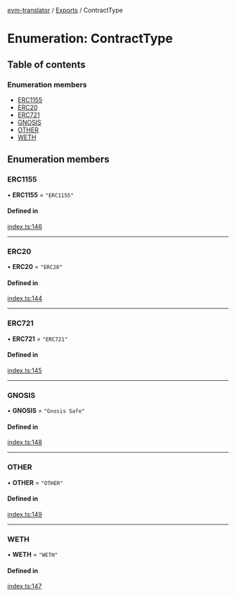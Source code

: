 [evm-translator](../README.md) / [Exports](../modules.md) / ContractType

# Enumeration: ContractType

## Table of contents

### Enumeration members

-   [ERC1155](ContractType.md#erc1155)
-   [ERC20](ContractType.md#erc20)
-   [ERC721](ContractType.md#erc721)
-   [GNOSIS](ContractType.md#gnosis)
-   [OTHER](ContractType.md#other)
-   [WETH](ContractType.md#weth)

## Enumeration members

### ERC1155

• **ERC1155** = `"ERC1155"`

#### Defined in

[index.ts:146](https://github.com/polyweave/evm-translator/blob/2d1be25/src/interfaces/index.ts#L146)

---

### ERC20

• **ERC20** = `"ERC20"`

#### Defined in

[index.ts:144](https://github.com/polyweave/evm-translator/blob/2d1be25/src/interfaces/index.ts#L144)

---

### ERC721

• **ERC721** = `"ERC721"`

#### Defined in

[index.ts:145](https://github.com/polyweave/evm-translator/blob/2d1be25/src/interfaces/index.ts#L145)

---

### GNOSIS

• **GNOSIS** = `"Gnosis Safe"`

#### Defined in

[index.ts:148](https://github.com/polyweave/evm-translator/blob/2d1be25/src/interfaces/index.ts#L148)

---

### OTHER

• **OTHER** = `"OTHER"`

#### Defined in

[index.ts:149](https://github.com/polyweave/evm-translator/blob/2d1be25/src/interfaces/index.ts#L149)

---

### WETH

• **WETH** = `"WETH"`

#### Defined in

[index.ts:147](https://github.com/polyweave/evm-translator/blob/2d1be25/src/interfaces/index.ts#L147)
